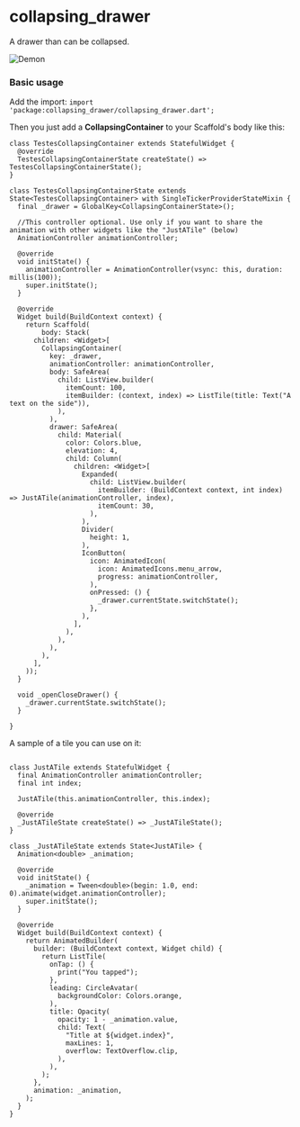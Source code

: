 # collapsing_drawer

A drawer than can be collapsed.

![Demon](https://github.com/shinayser/collapsing_drawer/blob/master/thegif.gif)

### Basic usage

Add the import:
```import 'package:collapsing_drawer/collapsing_drawer.dart';```

Then you just add a **CollapsingContainer** to your Scaffold's body like this:
```
class TestesCollapsingContainer extends StatefulWidget {
  @override
  TestesCollapsingContainerState createState() => TestesCollapsingContainerState();
}

class TestesCollapsingContainerState extends State<TestesCollapsingContainer> with SingleTickerProviderStateMixin {
  final _drawer = GlobalKey<CollapsingContainerState>();
  
  //This controller optional. Use only if you want to share the animation with other widgets like the "JustATile" (below)
  AnimationController animationController;
   
  @override
  void initState() {
    animationController = AnimationController(vsync: this, duration: millis(100));
    super.initState();
  }

  @override
  Widget build(BuildContext context) {
    return Scaffold(
        body: Stack(
      children: <Widget>[
        CollapsingContainer(
          key: _drawer,
          animationController: animationController,
          body: SafeArea(
            child: ListView.builder(
              itemCount: 100,
              itemBuilder: (context, index) => ListTile(title: Text("A text on the side")),
            ),
          ),
          drawer: SafeArea(
            child: Material(
              color: Colors.blue,
              elevation: 4,
              child: Column(
                children: <Widget>[
                  Expanded(
                    child: ListView.builder(
                      itemBuilder: (BuildContext context, int index) => JustATile(animationController, index),
                      itemCount: 30,
                    ),
                  ),
                  Divider(
                    height: 1,
                  ),
                  IconButton(
                    icon: AnimatedIcon(
                      icon: AnimatedIcons.menu_arrow,
                      progress: animationController,
                    ),
                    onPressed: () {
                      _drawer.currentState.switchState();
                    },
                  ),
                ],
              ),
            ),
          ),
        ),
      ],
    ));
  }

  void _openCloseDrawer() {
    _drawer.currentState.switchState();
  }

}

```

A sample of a tile you can use on it:
```

class JustATile extends StatefulWidget {
  final AnimationController animationController;
  final int index;

  JustATile(this.animationController, this.index);

  @override
  _JustATileState createState() => _JustATileState();
}

class _JustATileState extends State<JustATile> {
  Animation<double> _animation;

  @override
  void initState() {
    _animation = Tween<double>(begin: 1.0, end: 0).animate(widget.animationController);
    super.initState();
  }

  @override
  Widget build(BuildContext context) {
    return AnimatedBuilder(
      builder: (BuildContext context, Widget child) {
        return ListTile(
          onTap: () {
            print("You tapped");
          },
          leading: CircleAvatar(
            backgroundColor: Colors.orange,
          ),
          title: Opacity(
            opacity: 1 - _animation.value,
            child: Text(
              "Title at ${widget.index}",
              maxLines: 1,
              overflow: TextOverflow.clip,
            ),
          ),
        );
      },
      animation: _animation,
    );
  }
}
```